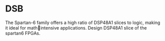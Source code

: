 # DSB
The Spartan-6 family offers a high ratio of DSP48A1 slices to logic, making it ideal for mathintensive applications. 
Design DSP48A1 slice of the spartan6 FPGAs.
